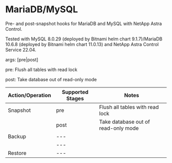 # MariaDB/MySQL

Pre- and post-snapshot hooks for MariaDB and MySQL with NetApp Astra Control.

Tested with MySQL 8.0.29 (deployed by Bitnami helm chart 9.1.7)/MariaDB 10.6.8 (deployed by Bitnami helm chart 11.0.13) and NetApp Astra Control Service 22.04.


args: [pre|post]

pre: Flush all tables with read lock

post: Take database out of read-only mode

| Action/Operation | Supported Stages |               Notes                 |
| -----------------|------------------|-------------------------------------|
| Snapshot         | pre              | Flush all tables with read lock     |
|                  | post             | Take database out of read-only mode |
| Backup           | ---              |                                     |
|                  | ---              |                                     |
| Restore          | ---              |                                     |
